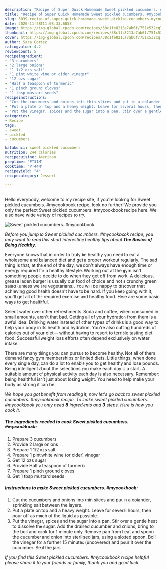 ```yaml
---
description: "Recipe of Super Quick Homemade Sweet pickled cucumbers. #mycookbook"
title: "Recipe of Super Quick Homemade Sweet pickled cucumbers. #mycookbook"
slug: 3039-recipe-of-super-quick-homemade-sweet-pickled-cucumbers-mycookbook
date: 2020-11-28T11:08:33.605Z
image: https://img-global.cpcdn.com/recipes/38c1fe8213a7ab6f/751x532cq70/sweet-pickled-cucumbers-mycookbook-recipe-main-photo.jpg
thumbnail: https://img-global.cpcdn.com/recipes/38c1fe8213a7ab6f/751x532cq70/sweet-pickled-cucumbers-mycookbook-recipe-main-photo.jpg
cover: https://img-global.cpcdn.com/recipes/38c1fe8213a7ab6f/751x532cq70/sweet-pickled-cucumbers-mycookbook-recipe-main-photo.jpg
author: Sara Cortez
ratingvalue: 4.2
reviewcount: 5
recipeingredient:
- "3 cucumbers"
- "2 large onions"
- "1 1/2 ozs salt"
- "1 pint white wine or cider vinegar"
- "12 ozs sugar"
- "Half a teaspoon of turmeric"
- "1 pinch ground cloves"
- "1 tbsp mustard seeds"
recipeinstructions:
- "Cut the cucumbers and onions into thin slices and put in a colander, sprinkling salt between the layers."
- "Put a plate on top and a heavy weight. Leave for several hours, then pour off as much of the liquid as possible."
- "Put the vinegar, spices and the sugar into a pan. Stir over a gentle heat to dissolve the sugar. Add the drained cucumber and onions, bring to the boil and cook for 1 minute only. Remove pan from heat and spoon the cucumber and onion into sterilised jars, using a slotted spoon. Boil the vinegar for a further 15 minutes (uncovered) and pour it over the cucumber. Seal the jars."
categories:
- Recipe
tags:
- sweet
- pickled
- cucumbers

katakunci: sweet pickled cucumbers 
nutrition: 244 calories
recipecuisine: American
preptime: "PT31M"
cooktime: "PT44M"
recipeyield: "4"
recipecategory: Dessert

---
```

<br>
Hello everybody, welcome to my recipe site, if you're looking for Sweet pickled cucumbers. #mycookbook recipe, look no further! We provide you only the perfect Sweet pickled cucumbers. #mycookbook recipe here. We also have wide variety of recipes to try.
<br>


![Sweet pickled cucumbers. #mycookbook](https://img-global.cpcdn.com/recipes/38c1fe8213a7ab6f/751x532cq70/sweet-pickled-cucumbers-mycookbook-recipe-main-photo.jpg)

<i>Before you jump to Sweet pickled cucumbers. #mycookbook recipe, you may want to read this short interesting healthy tips about <strong>The Basics of Being Healthy</strong>.</i>

Everyone knows that in order to truly be healthy you need to eat a wholesome and balanced diet and get a proper workout regularly. The sad thing is that, at the end of the day, we don't always have enough time or energy required for a healthy lifestyle. Working out at the gym isn't something people decide to do when they get off from work. A delicious, grease laden burger is usually our food of choice and not a crunchy green salad (unless we are vegetarians). You will be happy to discover that achieving good health doesn't have to be hard. If you keep going with it, you'll get all of the required exercise and healthy food. Here are some basic ways to get healthful.

Select water over other refreshments. Soda and coffee, when consumed in small amounts, aren't that bad. Getting all of your hydration from them is a awful idea. Drinking water instead of other types of drinks is a good way to help your body in its health and hydration. You’re also cutting hundreds of calories out of your diet— without having to resort to terrible tasting diet food. Successful weight loss efforts often depend exclusively on water intake.

There are many things you can pursue to become healthy. Not all of them demand fancy gym memberships or limited diets. Little things, when done every single day, can do a lot to enable you to get healthy and lose pounds. Being intelligent about the selections you make each day is a start. A suitable amount of physical activity each day is also necessary. Remember: being healthful isn’t just about losing weight. You need to help make your body as strong it can be. 


<i>We hope you got benefit from reading it, now let's go back to sweet pickled cucumbers. #mycookbook recipe. To make sweet pickled cucumbers. #mycookbook you only need <strong>8</strong> ingredients and <strong>3</strong> steps. Here is how you cook it.
</i>

##### The ingredients needed to cook Sweet pickled cucumbers. #mycookbook:

1. Prepare 3 cucumbers
1. Provide 2 large onions
1. Prepare 1 1/2 ozs salt
1. Prepare 1 pint white wine (or cider) vinegar
1. Get 12 ozs sugar
1. Provide Half a teaspoon of turmeric
1. Prepare 1 pinch ground cloves
1. Get 1 tbsp mustard seeds


##### Instructions to make Sweet pickled cucumbers. #mycookbook:

1. Cut the cucumbers and onions into thin slices and put in a colander, sprinkling salt between the layers.
1. Put a plate on top and a heavy weight. Leave for several hours, then pour off as much of the liquid as possible.
1. Put the vinegar, spices and the sugar into a pan. Stir over a gentle heat to dissolve the sugar. Add the drained cucumber and onions, bring to the boil and cook for 1 minute only. Remove pan from heat and spoon the cucumber and onion into sterilised jars, using a slotted spoon. Boil the vinegar for a further 15 minutes (uncovered) and pour it over the cucumber. Seal the jars.


<i>If you find this Sweet pickled cucumbers. #mycookbook recipe helpful please share it to your friends or family, thank you and good luck.</i>
